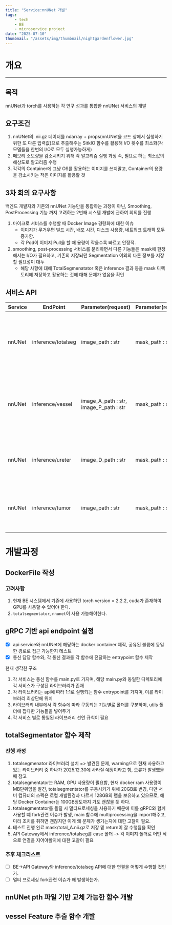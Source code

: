 ```yaml
---
title: "Service:nnUNet 개발"
tags:
    - tech
    - BE
    - microservice project
date: "2025-07-10"
thumbnail: "/assets/img/thumbnail/nightgardenflower.jpg"
---
```



# 개요
---
## 목적

nnUNet과 torch를 사용하는 각 연구 성과를 통합한 nnUNet 서비스의 개발

## 요구조건

1. nnUNet의 .nii.gz 데이터를 ndarray + props(nnUNet을 코드 상에서 실행하기 위한 또 다른 입력값)으로 추출해주는 SitkIO 함수를 활용해 I/O 횟수를 최소화(각 모델들을 한번의 I/O로 모두 실행가능하게)
2. 메모리 소모량을 감소시키기 위해 각 알고리즘 실행 과정 속, 필요로 하는 최소값의 해상도로 알고리즘 수행
3. 각각의 Container에 그냥 OS를 활용하는 이미지를 쓰지말고, Container의 용량을 감소시키는 작은 이미지를 활용할 것

## 3차 회의 요구사항

백엔드 개발자와 기존의 nnUNet 기능만을 통합하는 과정이 아닌, Smoothing, PostProcessing 기능 까지 고려하는 2번째 시스템 개발에 관하여 회의를 진행

1. 마이크로 서비스를 수행할 때 Docker Image 경량화에 대한 이슈
   - 이미지가 무거우면 빌드 시간, 배포 시간, 디스크 사용량, 네트워크 트래픽 모두 증가함.
   - 각 Pod이 이미지 Pull을 할 때 용량이 작을수록 빠르고 안정적.
2. smoothing, post-processing 서비스를 분리하면서 다른 기능들은 mask에 한정해서는 I/O가 필요하고, 기존의 저장되던 Segmentation 이외의 다른 정보를 저장할 필요성이 대두
   - 해당 사항에 대해 TotalSegmenatator 혹은 inference 결과 등을 mask 디렉토리에 저장하고 활용하는 것에 대해 문제가 없음을 확인

## 서비스 API

| Service | EndPoint | Parameter(request) | Parameter(response) | Detail | Constraints |
| ------------ | ------------- | ------------- | ------------- | ------------- | ------------- |
| nnUNet | inference/totalseg | image_path : str | mask_path : str | totalSegmentator를 실행시켜, 해당 이미지에 대한 Organ Mask를 저장하고, 저장한 Path를 반환 | 1mm보다 high resoulution을 가지는 이미지에 대해서는 더 나은 결과를 낼 수 없다 |
| nnUNet | inference/vessel | image_A_path : str, image_P_path : str | mask_path : str | 2개 이미지의 파일 경로를 받아 image_A_path와 같은 물리적 공간을 가지는 신장,동맥,정맥 mask를 저장하고 해당 주소를 반환 | A, P Phase에 해당하는 CT 이미지에 대해서만 유효한 결과를 낼 수 있다 |
| nnUNet | inference/ureter | image_D_path : str | mask_path : str | 이미지 파일경로를 받아, 같은 물리적 공간을 가지는 요관, 신장 mask를 저장하고 해당 주소를 반환 | D Phase .nii.gz에만 유효한 결과를 낼 수 있다 |
| nnUNet | inference/tumor | image_path : str | mask_path : str | 이미지의 파일 경로를 받아, 같은 물리적 공간을 가지는 신장, 종양 mask를 저장하고 해당 주소를 반환


# 개발과정

## DockerFile 작성

### 고려사항
1. 현재 BE 시스템에서 기존에 사용하던 torch version = 2.2.2, cuda가 존재하여 GPU를 사용할 수 있어야 한다.
2. `totalsegmentator`, `nnunet`이 사용 가능해야한다.


## gRPC 기반 api endpoint 설정

- [x] api service와 nnUNet에 해당하는 docker container 제작, 공유된 볼륨에 동일한 경로로 접근 가능한지 테스트
- [x] 통신 담당 함수와, 각 통신 결과를 각 함수에 전달하는 entrypoint 함수 제작

현재 생각한 구조

1. 각 서비스는 통신 함수를 main.py로 가지며, 해당 main.py와 동일한 디렉토리에 각 서비스가 구성된 라이브러리가 존재
2. 각 라이브러리는 api에 따라 1:1로 실행되는 함수 entrypoint를 가지며, 이를 라이브러리 최상단에 위치
3. 라이브러리 내부에서 각 함수에 따라 구동되는 기능별로 폴더를 구분하며, utils 폴더에 잡다한 기능들을 넣어두기
4. 각 서비스 별로 통일된 라이브러리 선언 규칙이 필요

## totalSegmentator 함수 제작

### 진행 과정

1. totalsegmenator 라이브러리 설치 => 발견된 문제, warning으로 현재 사용하고 있는 라이브러리 중 하나가 2025.12.30에 사라질 예정이라고 함, 오류가 발생했을 때 참고
2. totalsegmentator는 RAM, GPU 사용량이 필요함, 현재 docker ram 사용량이 MB단위임을 발견, totalsegmentator를 구동시키기 위해 20GB로 변경, 다만 서버 컴퓨터의 스펙은 로컬 개발환경과 다르게 128GB의 램을 보유하고 있으므로, 해당 Docker Container는 100GB정도까지 가도 괜찮을 듯 하다.
3. totalsegmentator를 돌릴 시 멀티프로세싱을 사용하기 때문에 이를 gRPC와 함께 사용할 떄 fork관련 이슈가 발생, main 함수에 multiprocessing을 import해주고, 미리 조치를 취하면 괜찮지만 이게 왜 문제가 생기는지에 대한 고찰이 필요.
4. 테스트 진행 완료 mask/total_A.nii.gz로 저장 밑 return이 잘 수행됨을 확인
5. API Gateway에서 inference/totalseg를 case 폴더 -> 각 이미지 폴더로 어떤 식으로 연결을 지어야할지에 대한 고찰이 필요

### 추후 체크리스트
- [ ] BE->API Gateway와 inference/totalseg API에 대한 연결을 어떻게 수행할 것인가.
- [ ] 멀티 프로세싱 fork관련 이슈가 왜 발생하는가.

## nnUNet pth 파일 기반 교체 가능한 함수 개발

## vessel Feature 추출 함수 개발




